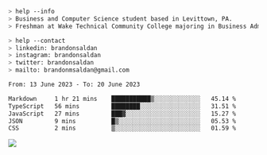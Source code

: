 ````bash
> help --info
> Business and Computer Science student based in Levittown, PA.
> Freshman at Wake Technical Community College majoring in Business Administration.
````

````bash
> help --contact
> linkedin: brandonsaldan
> instagram: brandonsaldan
> twitter: brandonsaldan
> mailto: brandonmsaldan@gmail.com
````

<!--START_SECTION:waka-->

```txt
From: 13 June 2023 - To: 20 June 2023

Markdown     1 hr 21 mins    ███████████▒░░░░░░░░░░░░░   45.14 %
TypeScript   56 mins         ████████░░░░░░░░░░░░░░░░░   31.51 %
JavaScript   27 mins         ███▓░░░░░░░░░░░░░░░░░░░░░   15.27 %
JSON         9 mins          █▒░░░░░░░░░░░░░░░░░░░░░░░   05.53 %
CSS          2 mins          ▒░░░░░░░░░░░░░░░░░░░░░░░░   01.59 %
```

<!--END_SECTION:waka-->

![](https://komarev.com/ghpvc/?username=brandonsaldan&color=6A8AFF)
